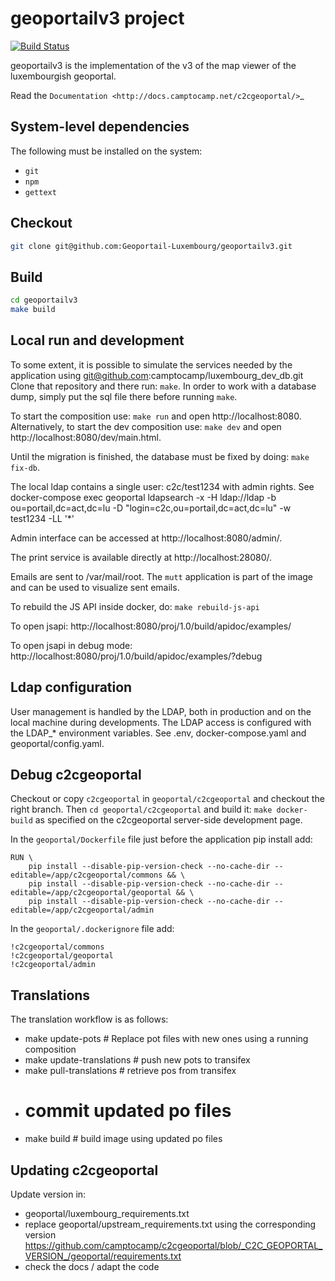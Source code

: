 geoportailv3 project
===================
[![Build Status](https://travis-ci.org/Geoportail-Luxembourg/geoportailv3.svg?branch=master)](https://travis-ci.org/Geoportail-Luxembourg/geoportailv3)

geoportailv3 is the implementation of the v3 of the map viewer of the luxembourgish geoportal.


Read the `Documentation <http://docs.camptocamp.net/c2cgeoportal/>`_

System-level dependencies
-------------------------

The following must be installed on the system:

* ``git``
* ``npm``
* ``gettext``

Checkout
--------

```bash
git clone git@github.com:Geoportail-Luxembourg/geoportailv3.git
```

Build
-----

```bash
cd geoportailv3
make build
```

Local run and development
-------------------------

To some extent, it is possible to simulate the services needed by the
application using git@github.com:camptocamp/luxembourg_dev_db.git
Clone that repository and there run: `make`.
In order to work with a database dump, simply put the sql file there before running `make`.

To start the composition use: `make run` and open http://localhost:8080.
Alternatively, to start the dev composition use: `make dev` and open http://localhost:8080/dev/main.html.

Until the migration is finished, the database must be fixed by doing: `make fix-db`.

The local ldap contains a single user: c2c/test1234 with admin rights.
See docker-compose exec geoportal ldapsearch -x -H ldap://ldap -b ou=portail,dc=act,dc=lu -D "login=c2c,ou=portail,dc=act,dc=lu" -w test1234 -LL '\*'

Admin interface can be accessed at http://localhost:8080/admin/.

The print service is available directly at http://localhost:28080/.

Emails are sent to /var/mail/root. The `mutt` application is part of the image
and can be used to visualize sent emails.

To rebuild the JS API inside docker, do:
`make rebuild-js-api`

To open jsapi:
http://localhost:8080/proj/1.0/build/apidoc/examples/

To open jsapi in debug mode:
http://localhost:8080/proj/1.0/build/apidoc/examples/?debug


Ldap configuration
------------------

User management is handled by the LDAP, both in production and on the local machine during developments.
The LDAP access is configured with the LDAP\_\* environment variables. See .env, docker-compose.yaml and geoportal/config.yaml.


Debug c2cgeoportal
------------------

Checkout or copy `c2cgeoportal` in `geoportal/c2cgeoportal` and checkout the right branch.
Then `cd geoportal/c2cgeoportal` and build it: `make docker-build` as specified
on the c2cgeoportal server-side development page.

In the `geoportal/Dockerfile` file just before the application pip install add:
```
RUN \
    pip install --disable-pip-version-check --no-cache-dir --editable=/app/c2cgeoportal/commons && \
    pip install --disable-pip-version-check --no-cache-dir --editable=/app/c2cgeoportal/geoportal && \
    pip install --disable-pip-version-check --no-cache-dir --editable=/app/c2cgeoportal/admin
```

In the `geoportal/.dockerignore` file add:
```
!c2cgeoportal/commons
!c2cgeoportal/geoportal
!c2cgeoportal/admin
```

Translations
------------

The translation workflow is as follows:
- make update-pots # Replace pot files with new ones using a running composition
- make update-translations # push new pots to transifex
- make pull-translations # retrieve pos from transifex
- # commit updated po files
- make build # build image using updated po files


Updating c2cgeoportal
---------------------

Update version in:
- geoportal/luxembourg_requirements.txt
- replace geoportal/upstream_requirements.txt using the corresponding version
  https://github.com/camptocamp/c2cgeoportal/blob/_C2C_GEOPORTAL_VERSION_/geoportal/requirements.txt
- check the docs / adapt the code
